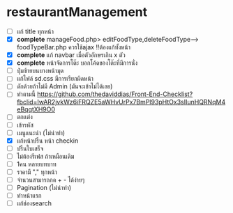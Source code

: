 # restaurantManagement

- [ ] แก้ title ทุกหน้า
- [x] **complete** manageFood.php> editFoodType,deleteFoodType--> foodTypeBar.php ควรใช้ajax !!ต้องแก้ทั้งหน้า
- [x] **complete** แก้ navbar เมื่อตัวอักษรเกิน x ตัว
- [x] **complete** หน้าจัดการโต๊ะ บอกโค้ดของโต๊ะที่มีการนั่ง
- [ ] ปุ่มซ้ายบนบางหน้ามุด
- [ ] แก้ไฟล์ sd.css มีการเรียกผิดหน้า
- [ ] ดักด้วยถ้าไม่มี Admin (มันจะเข้าไม่ได้เลย)
- [ ] ทำตามนี้ https://github.com/thedaviddias/Front-End-Checklist?fbclid=IwAR2jvkWz6iFRQZE5aWHvUrPx7BmPl93pHtOx3sIIunHQRNqM4eBqqtXH9O0
- [ ] ตกแต่ง
- [ ] เข้ารหัส
- [ ] เมนูแนะนำ (ไม่น่าทำ)
- [x] แก้หน้าปริ้น หน้า checkin
- [ ] ปริ้นใบเสร็จ
- [ ] ไม่ต้องรีเฟส ถ้าเหมือนเดิม
- [ ] 1คน หลายบทบาท
- [ ] ราคามี "," ทุกหน้า
- [ ] จำนวนสามารถกด + - ได้ง่ายๆ
- [ ] Pagination (ไม่น่าทำ)
- [ ] ทำหน้าแรก
- [ ] แก้ช่องsearch
